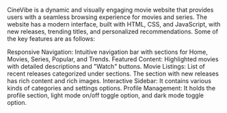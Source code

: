 CineVibe is a dynamic and visually engaging movie website that provides users with a seamless browsing experience for movies and series. The website has a modern interface, built with HTML, CSS, and JavaScript, with new releases, trending titles, and personalized recommendations. Some of the key features are as follows:

Responsive Navigation: Intuitive navigation bar with sections for Home, Movies, Series, Popular, and Trends.
Featured Content: Highlighted movies with detailed descriptions and "Watch" buttons.
Movie Listings: List of recent releases categorized under sections. The section with new releases has rich content and rich images.
Interactive Sidebar: It contains various kinds of categories and settings options.
Profile Management: It holds the profile section, light mode on/off toggle option, and dark mode toggle option.
